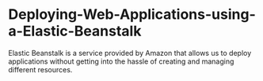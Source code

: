 # Deploying-Web-Applications-using-a-Elastic-Beanstalk
Elastic Beanstalk is a service provided by Amazon that allows us to deploy applications without getting into the hassle of creating and managing different resources. 
